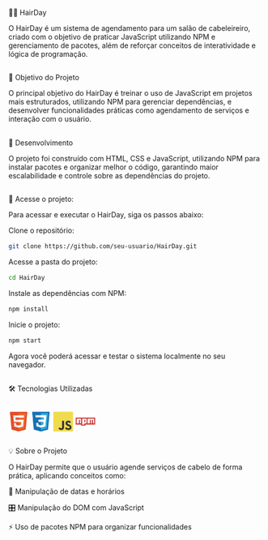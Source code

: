 💇‍♀️ HairDay

O HairDay é um sistema de agendamento para um salão de cabeleireiro, criado com o objetivo de praticar JavaScript utilizando NPM e gerenciamento de pacotes, além de reforçar conceitos de interatividade e lógica de programação.
##
🎯 Objetivo do Projeto

O principal objetivo do HairDay é treinar o uso de JavaScript em projetos mais estruturados, utilizando NPM para gerenciar dependências, e desenvolver funcionalidades práticas como agendamento de serviços e interação com o usuário.
##
💜 Desenvolvimento

O projeto foi construído com HTML, CSS e JavaScript, utilizando NPM para instalar pacotes e organizar melhor o código, garantindo maior escalabilidade e controle sobre as dependências do projeto.
##
🔗 Acesse o projeto:

Para acessar e executar o HairDay, siga os passos abaixo:

Clone o repositório:
````bash
git clone https://github.com/seu-usuario/HairDay.git
````

Acesse a pasta do projeto:
````bash
cd HairDay
````

Instale as dependências com NPM:
````bash
npm install
````

Inicie o projeto:
````bash
npm start
````

Agora você poderá acessar e testar o sistema localmente no seu navegador.
##
🛠️ Tecnologias Utilizadas
<div style="display: inline_block"><br> <img align="center" alt="HTML5" height="40" width="40" src="https://raw.githubusercontent.com/devicons/devicon/master/icons/html5/html5-original.svg"> <img align="center" alt="CSS3" height="40" width="40" src="https://raw.githubusercontent.com/devicons/devicon/master/icons/css3/css3-original.svg"> <img align="center" alt="JavaScript" height="40" width="40" src="https://raw.githubusercontent.com/devicons/devicon/master/icons/javascript/javascript-original.svg"> <img align="center" alt="NPM" height="40" width="40" src="https://raw.githubusercontent.com/devicons/devicon/master/icons/npm/npm-original-wordmark.svg"> </div>

##
💡 Sobre o Projeto

O HairDay permite que o usuário agende serviços de cabelo de forma prática, aplicando conceitos como:

📅 Manipulação de datas e horários

🎛️ Manipulação do DOM com JavaScript

⚡ Uso de pacotes NPM para organizar funcionalidades
